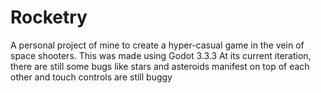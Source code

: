 # Rocketry
A personal project of mine to create a hyper-casual game in the vein of space shooters. This was made using Godot 3.3.3
At its current iteration, there are still some bugs like stars and asteroids manifest on top of each other and touch controls are still buggy
